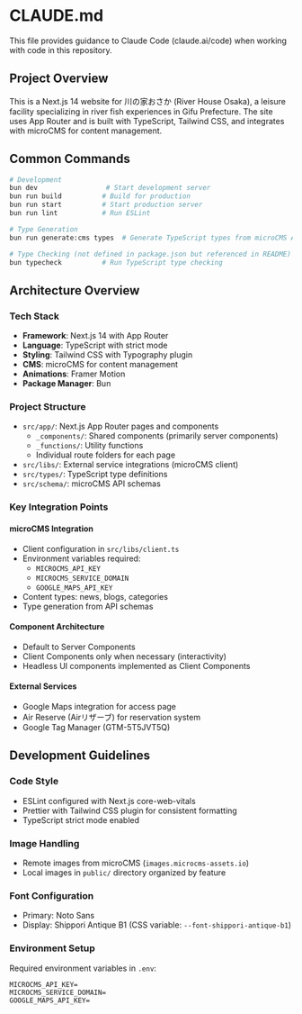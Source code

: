 # CLAUDE.md

This file provides guidance to Claude Code (claude.ai/code) when working with code in this repository.

## Project Overview

This is a Next.js 14 website for 川の家おさか (River House Osaka), a leisure facility specializing in river fish experiences in Gifu Prefecture. The site uses App Router and is built with TypeScript, Tailwind CSS, and integrates with microCMS for content management.

## Common Commands

```bash
# Development
bun dev                 # Start development server
bun run build          # Build for production
bun run start          # Start production server
bun run lint           # Run ESLint

# Type Generation
bun run generate:cms types  # Generate TypeScript types from microCMS API schema

# Type Checking (not defined in package.json but referenced in README)
bun typecheck          # Run TypeScript type checking
```

## Architecture Overview

### Tech Stack
- **Framework**: Next.js 14 with App Router
- **Language**: TypeScript with strict mode
- **Styling**: Tailwind CSS with Typography plugin
- **CMS**: microCMS for content management
- **Animations**: Framer Motion
- **Package Manager**: Bun

### Project Structure
- `src/app/`: Next.js App Router pages and components
  - `_components/`: Shared components (primarily server components)
  - `_functions/`: Utility functions
  - Individual route folders for each page
- `src/libs/`: External service integrations (microCMS client)
- `src/types/`: TypeScript type definitions
- `src/schema/`: microCMS API schemas

### Key Integration Points

#### microCMS Integration
- Client configuration in `src/libs/client.ts`
- Environment variables required:
  - `MICROCMS_API_KEY`
  - `MICROCMS_SERVICE_DOMAIN`
  - `GOOGLE_MAPS_API_KEY`
- Content types: news, blogs, categories
- Type generation from API schemas

#### Component Architecture
- Default to Server Components
- Client Components only when necessary (interactivity)
- Headless UI components implemented as Client Components

#### External Services
- Google Maps integration for access page
- Air Reserve (Airリザーブ) for reservation system
- Google Tag Manager (GTM-5T5JVT5Q)

## Development Guidelines

### Code Style
- ESLint configured with Next.js core-web-vitals
- Prettier with Tailwind CSS plugin for consistent formatting
- TypeScript strict mode enabled

### Image Handling
- Remote images from microCMS (`images.microcms-assets.io`)
- Local images in `public/` directory organized by feature

### Font Configuration
- Primary: Noto Sans
- Display: Shippori Antique B1 (CSS variable: `--font-shippori-antique-b1`)

### Environment Setup
Required environment variables in `.env`:
```env
MICROCMS_API_KEY=
MICROCMS_SERVICE_DOMAIN=
GOOGLE_MAPS_API_KEY=
```